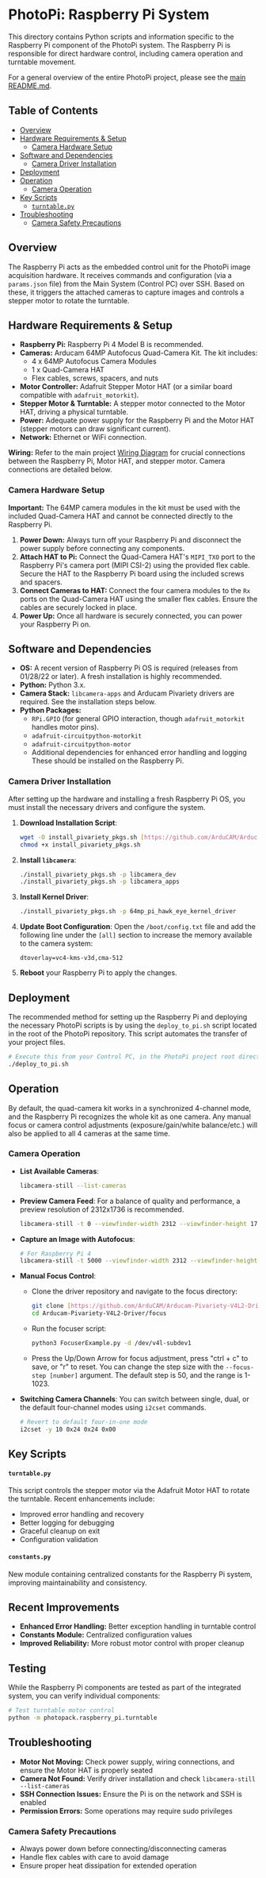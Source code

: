 # PhotoPi: Raspberry Pi System

This directory contains Python scripts and information specific to the Raspberry Pi component of the PhotoPi system. The Raspberry Pi is responsible for direct hardware control, including camera operation and turntable movement.

For a general overview of the entire PhotoPi project, please see the [main README.md](../../README.md).

## Table of Contents

* [Overview](#overview)
* [Hardware Requirements & Setup](#hardware-requirements--setup)
    * [Camera Hardware Setup](#camera-hardware-setup)
* [Software and Dependencies](#software-and-dependencies)
    * [Camera Driver Installation](#camera-driver-installation)
* [Deployment](#deployment)
* [Operation](#operation)
    * [Camera Operation](#camera-operation)
* [Key Scripts](#key-scripts)
    * [`turntable.py`](#turntablepy)
* [Troubleshooting](#troubleshooting)
    * [Camera Safety Precautions](#camera-safety-precautions)

## Overview

The Raspberry Pi acts as the embedded control unit for the PhotoPi image acquisition hardware. It receives commands and configuration (via a `params.json` file) from the Main System (Control PC) over SSH. Based on these, it triggers the attached cameras to capture images and controls a stepper motor to rotate the turntable.

## Hardware Requirements & Setup

* **Raspberry Pi:** Raspberry Pi 4 Model B is recommended.
* **Cameras:** Arducam 64MP Autofocus Quad-Camera Kit. The kit includes:
    * 4 x 64MP Autofocus Camera Modules
    * 1 x Quad-Camera HAT
    * Flex cables, screws, spacers, and nuts
* **Motor Controller:** Adafruit Stepper Motor HAT (or a similar board compatible with `adafruit_motorkit`).
* **Stepper Motor & Turntable:** A stepper motor connected to the Motor HAT, driving a physical turntable.
* **Power:** Adequate power supply for the Raspberry Pi and the Motor HAT (stepper motors can draw significant current).
* **Network:** Ethernet or WiFi connection.

**Wiring:** Refer to the main project [Wiring Diagram](../../README.md#wiring-diagram) for crucial connections between the Raspberry Pi, Motor HAT, and stepper motor. Camera connections are detailed below.

### Camera Hardware Setup

**Important:** The 64MP camera modules in the kit must be used with the included Quad-Camera HAT and cannot be connected directly to the Raspberry Pi.

1.  **Power Down:** Always turn off your Raspberry Pi and disconnect the power supply before connecting any components.
2.  **Attach HAT to Pi:** Connect the Quad-Camera HAT's `MIPI_TXO` port to the Raspberry Pi's camera port (MIPI CSI-2) using the provided flex cable. Secure the HAT to the Raspberry Pi board using the included screws and spacers.
3.  **Connect Cameras to HAT:** Connect the four camera modules to the `Rx` ports on the Quad-Camera HAT using the smaller flex cables. Ensure the cables are securely locked in place.
4.  **Power Up:** Once all hardware is securely connected, you can power your Raspberry Pi on.

## Software and Dependencies

* **OS:** A recent version of Raspberry Pi OS is required (releases from 01/28/22 or later). A fresh installation is highly recommended.
* **Python:** Python 3.x.
* **Camera Stack:** `libcamera-apps` and Arducam Pivariety drivers are required. See the installation steps below.
* **Python Packages:**
    * `RPi.GPIO` (for general GPIO interaction, though `adafruit_motorkit` handles motor pins).
    * `adafruit-circuitpython-motorkit`
    * `adafruit-circuitpython-motor`
    * Additional dependencies for enhanced error handling and logging
    These should be installed on the Raspberry Pi.

### Camera Driver Installation

After setting up the hardware and installing a fresh Raspberry Pi OS, you must install the necessary drivers and configure the system.

1.  **Download Installation Script**:
    ```bash
    wget -O install_pivariety_pkgs.sh [https://github.com/ArduCAM/Arducam-Pivariety-V4L2-Driver/releases/download/install_script/install_pivariety_pkgs.sh](https://github.com/ArduCAM/Arducam-Pivariety-V4L2-Driver/releases/download/install_script/install_pivariety_pkgs.sh)
    chmod +x install_pivariety_pkgs.sh
    ```
2.  **Install `libcamera`**:
    ```bash
    ./install_pivariety_pkgs.sh -p libcamera_dev
    ./install_pivariety_pkgs.sh -p libcamera_apps
    ```
3.  **Install Kernel Driver**:
    ```bash
    ./install_pivariety_pkgs.sh -p 64mp_pi_hawk_eye_kernel_driver
    ```
4.  **Update Boot Configuration**:
    Open the `/boot/config.txt` file and add the following line under the `[all]` section to increase the memory available to the camera system:
    ```
    dtoverlay=vc4-kms-v3d,cma-512
    ```
5.  **Reboot** your Raspberry Pi to apply the changes.

## Deployment

The recommended method for setting up the Raspberry Pi and deploying the necessary PhotoPi scripts is by using the `deploy_to_pi.sh` script located in the root of the PhotoPi repository. This script automates the transfer of your project files.

```bash
# Execute this from your Control PC, in the PhotoPi project root directory:
./deploy_to_pi.sh
```

## Operation

By default, the quad-camera kit works in a synchronized 4-channel mode, and the Raspberry Pi recognizes the whole kit as one camera. Any manual focus or camera control adjustments (exposure/gain/white balance/etc.) will also be applied to all 4 cameras at the same time.

### Camera Operation

* **List Available Cameras**:
    ```bash
    libcamera-still --list-cameras
    ```

* **Preview Camera Feed**:
    For a balance of quality and performance, a preview resolution of 2312x1736 is recommended.
    ```bash
    libcamera-still -t 0 --viewfinder-width 2312 --viewfinder-height 1736
    ```

* **Capture an Image with Autofocus**:
    ```bash
    # For Raspberry Pi 4
    libcamera-still -t 5000 --viewfinder-width 2312 --viewfinder-height 1736 -o pi_hawk_eye.jpg --autofocus
    ```

* **Manual Focus Control**:
    * Clone the driver repository and navigate to the focus directory:
        ```bash
        git clone [https://github.com/ArduCAM/Arducam-Pivariety-V4L2-Driver.git](https://github.com/ArduCAM/Arducam-Pivariety-V4L2-Driver.git)
        cd Arducam-Pivariety-V4L2-Driver/focus
        ```
    * Run the focuser script:
        ```bash
        python3 FocuserExample.py -d /dev/v4l-subdev1
        ```
    * Press the Up/Down Arrow for focus adjustment, press "ctrl + c" to save, or "r" to reset. You can change the step size with the `--focus-step [number]` argument. The default step is 50, and the range is 1-1023.

* **Switching Camera Channels**:
    You can switch between single, dual, or the default four-channel modes using `i2cset` commands.
    ```bash
    # Revert to default four-in-one mode
    i2cset -y 10 0x24 0x24 0x00
    ```
## Key Scripts

#### `turntable.py`

This script controls the stepper motor via the Adafruit Motor HAT to rotate the turntable. Recent enhancements include:
* Improved error handling and recovery
* Better logging for debugging
* Graceful cleanup on exit
* Configuration validation

#### `constants.py`

New module containing centralized constants for the Raspberry Pi system, improving maintainability and consistency.

## Recent Improvements

* **Enhanced Error Handling:** Better exception handling in turntable control
* **Constants Module:** Centralized configuration values
* **Improved Reliability:** More robust motor control with proper cleanup

## Testing

While the Raspberry Pi components are tested as part of the integrated system, you can verify individual components:
```bash
# Test turntable motor control
python -m photopack.raspberry_pi.turntable
```

## Troubleshooting

* **Motor Not Moving:** Check power supply, wiring connections, and ensure the Motor HAT is properly seated
* **Camera Not Found:** Verify driver installation and check `libcamera-still --list-cameras`
* **SSH Connection Issues:** Ensure the Pi is on the network and SSH is enabled
* **Permission Errors:** Some operations may require sudo privileges

### Camera Safety Precautions

* Always power down before connecting/disconnecting cameras
* Handle flex cables with care to avoid damage
* Ensure proper heat dissipation for extended operation
